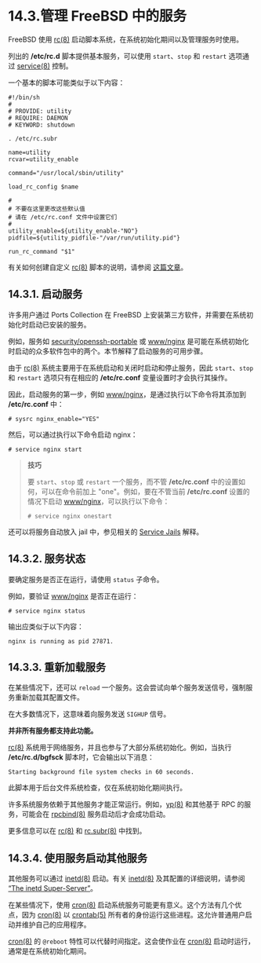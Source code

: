 # 14.3.管理 FreeBSD 中的服务

FreeBSD 使用 [rc(8)](https://man.freebsd.org/cgi/man.cgi?query=rc&sektion=8&format=html) 启动脚本系统，在系统初始化期间以及管理服务时使用。

列出的 **/etc/rc.d** 脚本提供基本服务，可以使用 `start`、`stop` 和 `restart` 选项通过 [service(8)](https://man.freebsd.org/cgi/man.cgi?query=service&sektion=8&format=html) 控制。

一个基本的脚本可能类似于以下内容：

```
#!/bin/sh
#
# PROVIDE: utility
# REQUIRE: DAEMON
# KEYWORD: shutdown

. /etc/rc.subr

name=utility
rcvar=utility_enable

command="/usr/local/sbin/utility"

load_rc_config $name

#
# 不要在这里更改这些默认值
# 请在 /etc/rc.conf 文件中设置它们
#
utility_enable=${utility_enable-"NO"}
pidfile=${utility_pidfile-"/var/run/utility.pid"}

run_rc_command "$1"
```

有关如何创建自定义 [rc(8)](https://man.freebsd.org/cgi/man.cgi?query=rc&sektion=8&format=html) 脚本的说明，请参阅 [这篇文章](https://docs.freebsd.org/en/articles/rc-scripting/)。

## 14.3.1. 启动服务

许多用户通过 Ports Collection 在 FreeBSD 上安装第三方软件，并需要在系统初始化时启动已安装的服务。

例如，服务如 [security/openssh-portable](https://cgit.freebsd.org/ports/tree/security/openssh-portable/) 或 [www/nginx](https://cgit.freebsd.org/ports/tree/www/nginx/) 是可能在系统初始化时启动的众多软件包中的两个。本节解释了启动服务的可用步骤。

由于 [rc(8)](https://man.freebsd.org/cgi/man.cgi?query=rc&sektion=8&format=html) 系统主要用于在系统启动和关闭时启动和停止服务，因此 `start`、`stop` 和 `restart` 选项只有在相应的 **/etc/rc.conf** 变量设置时才会执行其操作。

因此，启动服务的第一步，例如 [www/nginx](https://cgit.freebsd.org/ports/tree/www/nginx/)，是通过执行以下命令将其添加到 **/etc/rc.conf** 中：

```
# sysrc nginx_enable="YES"
```

然后，可以通过执行以下命令启动 nginx：

```
# service nginx start
```

>**技巧**
>
>要 `start`、`stop` 或 `restart` 一个服务，而不管 **/etc/rc.conf** 中的设置如何，可以在命令前加上 "one"。例如，要在不管当前 **/etc/rc.conf** 设置的情况下启动 [www/nginx](https://cgit.freebsd.org/ports/tree/www/nginx/)，可以执行以下命令：
>
>```
># service nginx onestart
>```

还可以将服务自动放入 jail 中，参见相关的 [Service Jails](https://docs.freebsd.org/en/books/handbook/jails/#service-jails) 解释。


## 14.3.2. 服务状态

要确定服务是否正在运行，请使用 `status` 子命令。

例如，要验证 [www/nginx](https://cgit.freebsd.org/ports/tree/www/nginx/) 是否正在运行：

```
# service nginx status
```

输出应类似于以下内容：

```
nginx is running as pid 27871.
```

## 14.3.3. 重新加载服务

在某些情况下，还可以 `reload` 一个服务。这会尝试向单个服务发送信号，强制服务重新加载其配置文件。

在大多数情况下，这意味着向服务发送 `SIGHUP` 信号。

**并非所有服务都支持此功能。**

[rc(8)](https://man.freebsd.org/cgi/man.cgi?query=rc&sektion=8&format=html) 系统用于网络服务，并且也参与了大部分系统初始化。例如，当执行 **/etc/rc.d/bgfsck** 脚本时，它会输出以下消息：

```
Starting background file system checks in 60 seconds.
```

此脚本用于后台文件系统检查，仅在系统初始化期间执行。

许多系统服务依赖于其他服务才能正常运行。例如，[yp(8)](https://man.freebsd.org/cgi/man.cgi?query=yp&sektion=8&format=html) 和其他基于 RPC 的服务，可能会在 [rpcbind(8)](https://man.freebsd.org/cgi/man.cgi?query=rpcbind&sektion=8&format=html) 服务启动后才会成功启动。

更多信息可以在 [rc(8)](https://man.freebsd.org/cgi/man.cgi?query=rc&sektion=8&format=html) 和 [rc.subr(8)](https://man.freebsd.org/cgi/man.cgi?query=rc.subr&sektion=8&format=html) 中找到。

## 14.3.4. 使用服务启动其他服务

其他服务可以通过 [inetd(8)](https://man.freebsd.org/cgi/man.cgi?query=inetd&sektion=8&format=html) 启动。有关 [inetd(8)](https://man.freebsd.org/cgi/man.cgi?query=inetd&sektion=8&format=html) 及其配置的详细说明，请参阅 [“The inetd Super-Server”](https://docs.freebsd.org/en/books/handbook/network-servers/#network-inetd)。

在某些情况下，使用 [cron(8)](https://man.freebsd.org/cgi/man.cgi?query=cron&sektion=8&format=html) 启动系统服务可能更有意义。这个方法有几个优点，因为 [cron(8)](https://man.freebsd.org/cgi/man.cgi?query=cron&sektion=8&format=html) 以 [crontab(5)](https://man.freebsd.org/cgi/man.cgi?query=crontab&sektion=5&format=html) 所有者的身份运行这些进程。这允许普通用户启动并维护自己的应用程序。

[cron(8)](https://man.freebsd.org/cgi/man.cgi?query=cron&sektion=8&format=html) 的 `@reboot` 特性可以代替时间指定。这会使作业在 [cron(8)](https://man.freebsd.org/cgi/man.cgi?query=cron&sektion=8&format=html) 启动时运行，通常是在系统初始化期间。
